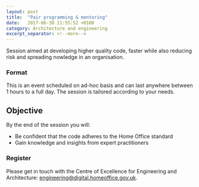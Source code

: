 ```yaml
---
layout: post
title:  "Pair programming & mentoring"
date:   2017-06-30 11:55:52 +0100
category: Architecture and engineering
excerpt_separator: <!--more-->
---
```


Session aimed at developing higher quality code, faster while also reducing risk and spreading nowledge in an organisation.

### Format

This is an event scheduled on ad-hoc basis and can last anywhere between 1 hours to a full day. The session is tailored according to your needs.

## Objective

By the end of the session you will:

- Be confident that the code adheres to the Home Office standard
- Gain knowledge and insights from expert practitioners

### Register

Please get in touch with the Centre of Excellence for Engineering and Architecture: [engineering@digital.homeoffice.gov.uk](mailto:engineering@digital.homeoffice.gov.uk).
